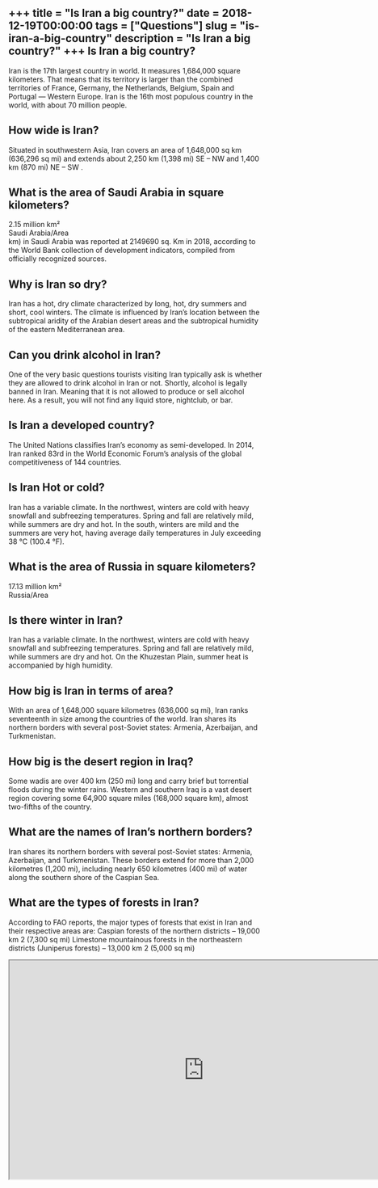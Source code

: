 +++
title = "Is Iran a big country?"
date = 2018-12-19T00:00:00
tags = ["Questions"]
slug = "is-iran-a-big-country"
description = "Is Iran a big country?"
+++
Is Iran a big country?
----------------------

Iran is the 17th largest country in world. It measures 1,684,000 square kilometers. That means that its territory is larger than the combined territories of France, Germany, the Netherlands, Belgium, Spain and Portugal — Western Europe. Iran is the 16th most populous country in the world, with about 70 million people.

How wide is Iran?
-----------------

Situated in southwestern Asia, Iran covers an area of 1,648,000 sq km (636,296 sq mi) and extends about 2,250 km (1,398 mi) SE – NW and 1,400 km (870 mi) NE – SW .

What is the area of Saudi Arabia in square kilometers?
------------------------------------------------------

2.15 million km²  
Saudi Arabia/Area  
km) in Saudi Arabia was reported at 2149690 sq. Km in 2018, according to the World Bank collection of development indicators, compiled from officially recognized sources.

Why is Iran so dry?
-------------------

Iran has a hot, dry climate characterized by long, hot, dry summers and short, cool winters. The climate is influenced by Iran’s location between the subtropical aridity of the Arabian desert areas and the subtropical humidity of the eastern Mediterranean area.

Can you drink alcohol in Iran?
------------------------------

One of the very basic questions tourists visiting Iran typically ask is whether they are allowed to drink alcohol in Iran or not. Shortly, alcohol is legally banned in Iran. Meaning that it is not allowed to produce or sell alcohol here. As a result, you will not find any liquid store, nightclub, or bar.

Is Iran a developed country?
----------------------------

The United Nations classifies Iran’s economy as semi-developed. In 2014, Iran ranked 83rd in the World Economic Forum’s analysis of the global competitiveness of 144 countries.

Is Iran Hot or cold?
--------------------

Iran has a variable climate. In the northwest, winters are cold with heavy snowfall and subfreezing temperatures. Spring and fall are relatively mild, while summers are dry and hot. In the south, winters are mild and the summers are very hot, having average daily temperatures in July exceeding 38 °C (100.4 °F).

What is the area of Russia in square kilometers?
------------------------------------------------

17.13 million km²  
Russia/Area

Is there winter in Iran?
------------------------

Iran has a variable climate. In the northwest, winters are cold with heavy snowfall and subfreezing temperatures. Spring and fall are relatively mild, while summers are dry and hot. On the Khuzestan Plain, summer heat is accompanied by high humidity.

How big is Iran in terms of area?
---------------------------------

With an area of 1,648,000 square kilometres (636,000 sq mi), Iran ranks seventeenth in size among the countries of the world. Iran shares its northern borders with several post-Soviet states: Armenia, Azerbaijan, and Turkmenistan.

How big is the desert region in Iraq?
-------------------------------------

Some wadis are over 400 km (250 mi) long and carry brief but torrential floods during the winter rains. Western and southern Iraq is a vast desert region covering some 64,900 square miles (168,000 square km), almost two-fifths of the country.

What are the names of Iran’s northern borders?
----------------------------------------------

Iran shares its northern borders with several post-Soviet states: Armenia, Azerbaijan, and Turkmenistan. These borders extend for more than 2,000 kilometres (1,200 mi), including nearly 650 kilometres (400 mi) of water along the southern shore of the Caspian Sea.

What are the types of forests in Iran?
--------------------------------------

According to FAO reports, the major types of forests that exist in Iran and their respective areas are: Caspian forests of the northern districts – 19,000 km 2 (7,300 sq mi) Limestone mountainous forests in the northeastern districts (Juniperus forests) – 13,000 km 2 (5,000 sq mi)

<iframe allow="accelerometer; autoplay; clipboard-write; encrypted-media; gyroscope; picture-in-picture" allowfullscreen="" class="__youtube_prefs__  epyt-is-override  no-lazyload" data-no-lazy="1" data-origheight="433" data-origwidth="770" data-skipgform_ajax_framebjll="" height="433" id="_ytid_44712" loading="lazy" src="https://www.youtube.com/embed/93onRmj9guc?enablejsapi=1&autoplay=0&cc_load_policy=0&cc_lang_pref=&iv_load_policy=1&loop=0&modestbranding=0&rel=1&fs=1&playsinline=0&autohide=2&theme=dark&color=red&controls=1&" title="YouTube player" width="770"></iframe>